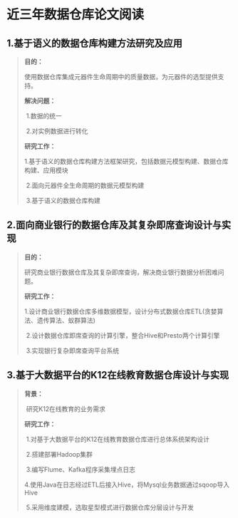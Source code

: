 # 近三年数据仓库论文阅读

## 1.基于语义的数据仓库构建方法研究及应用

>**目的：**
>
>​	使用数据仓库集成元器件生命周期中的质量数据，为元器件的选型提供支持。
>
>**解决问题：**
>
>​	1.数据的统一
>
>​	2.对实例数据进行转化
>
>**研究工作：**
>
>​	1.基于语义的数据仓库构建方法框架研究，包括数据元模型构建、数据仓库构建、应用模块
>
>​	2.面向元器件全生命周期的数据元模型构建
>
>​	3.基于语义的数据仓库构建

## 2.面向商业银行的数据仓库及其复杂即席查询设计与实现

>**目的：**
>
>​	研究商业银行数据仓库及其复杂即席查询，解决商业银行数据分析困难问题。
>
>**研究工作：**
>
>​	1.设计商业银行数据仓库多维数据模型，设计分布式数据仓库ETL(贪婪算法、遗传算法、蚁群算法)
>
>​	2.设计数据仓库即席查询的计算引擎，整合Hive和Presto两个计算引擎
>
>​	3.实现银行复杂即席查询平台系统

## 3.基于大数据平台的K12在线教育数据仓库设计与实现

>**背景：**
>
>​	研究K12在线教育的业务需求
>
>**研究工作：**
>
>​	1.对基于大数据平台的K12在线教育数据仓库进行总体系统架构设计
>
>​	2.搭建部署Hadoop集群
>
>​	3.编写Flume、Kafka程序采集埋点日志
>
>​	4.使用Java在日志经过ETL后接入Hive，将Mysql业务数据通过sqoop导入Hive
>
>​	5.采用维度建模，选取星型模式进行数据仓库分层设计与开发